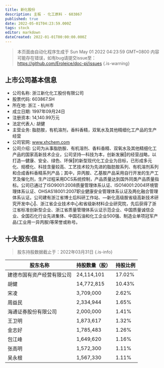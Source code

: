 ```yaml
---
title: 新化股份
description: 主板 - 化工原料 - 603867
published: true
date: 2022-05-01T04:23:59.000Z
tags: stock
editor: markdown
dateCreated: 2022-01-01T00:00:00.000Z
---
```


> 本页面由自动化程序生成于 Sun May 01 2022 04:23:59 GMT+0800
> 内容可能存在错误，如有bug请提交issue至：https://github.com/Eroleice/doc-pi/issues
{.is-warning}

## 上市公司基本信息
- 公司名称: 浙江新化化工股份有限公司
- 股票代码: 603867.SH
- 所在地: 浙江 - 杭州市
- 成立日期: 1997年09月24日
- 注册资本: 14,140.99万元
- 法定代表人: 胡健
- 主营业务: 脂肪胺，有机溶剂，香料香精，双氧水及其他精细化工产品的生产经营
- 公司官网: www.xhchem.com
- 公司介绍: 公司为从事脂肪胺、有机溶剂、香料香精、双氧水及其他精细化工产品的国家高新技术企业，公司坚持―科技为本，创新发展‖的经营战略，以打造―健康、安全、绿色、环保‖的新型现代化工企业为目标，已形成多元化、规模化、科技含量较高、工艺技术较为先进的脂肪胺系列、有机溶剂系列和合成香料香精系列产品；其中，异丙胺、乙基胺产品采用自行开发的生产工艺及催化剂，生产过程采用DCS系统控制，产品质量达到国外同类产品质量指标。公司已通过了ISO9001:2008质量管理体系认证、ISO14001:2004环境管理体系认证、OHSAS18001:2007职业健康安全管理体系认证及两化融合管理体系认证。公司建有浙江省博士后科研工作站、―新化高级胺省级高新技术研究开发中心‖、浙江省企业技术中心和省级新材料企业研究院，先后获得了浙江省标准创新型企业、浙江省质量管理体系认证示范企业、中国质量诚信企业、全国石化行业先进集体、中国石油和化工企业500强、制造业单项冠军产品(工业用一异丙胺)等荣誉或称号。


## 十大股东信息
> 股东持股数据截止于：2022年03月31日
{.is-info}

| 股东名称 | 持股数量（股） | 持股比例 |
| --- | --- | --- |
| 建德市国有资产经营有限公司 | 24,114,101 | 17.02% |
| 胡健 | 14,772,815 | 10.43% |
| 宋凌 | 3,709,000 | 2.62% |
| 周益民 | 2,334,944 | 1.65% |
| 海通证券股份有限公司 | 2,000,000 | 1.41% |
| 王卫明 | 1,873,617 | 1.32% |
| 金志好 | 1,785,483 | 1.26% |
| 包江峰 | 1,649,620 | 1.16% |
| 张高明 | 1,572,300 | 1.11% |
| 吴永根 | 1,567,330 | 1.11% |




